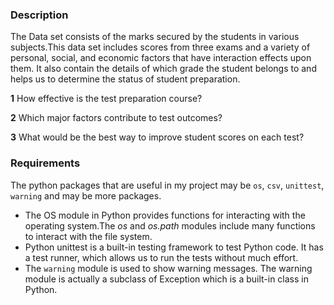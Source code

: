 
### Description

The Data set consists of the marks secured by the students in various 
subjects.This data set includes scores from three exams and a variety of 
personal, social, and economic factors that have interaction effects upon them.
It also contain the details of which grade the student belongs to and helps 
us to determine the status of student preparation.
 

**1** How effective is the test preparation course?

**2** Which major factors contribute to test outcomes?

**3** What would be the best way to improve student scores on each test?


### Requirements

 The python packages that are useful in my project may be `os`, `csv`, `unittest`, `warning` and may be more packages.

- The OS module in Python provides functions for interacting with the operating system.The *os* and *os.path* modules include many functions to interact with the file system.
- Python unittest is a built-in testing framework to test Python code. It has a test runner, which allows us to run the tests without much effort.
- The `warning` module is used to show warning messages. The warning module is actually a subclass of Exception which is a built-in class in Python.

